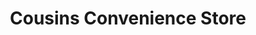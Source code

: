 ---
title: "Cousins Convenience Store"
url: /pelham/cousins-convenience-store/
shop: convenience
---